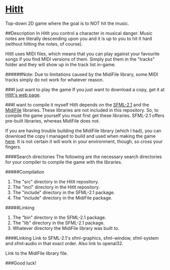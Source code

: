 # [HitIt](http://mikael.hernvall.com/hitit)
Top-down 2D game where the goal is to NOT hit the music.


##Description
In HitIt you control a character in musical danger. Music notes are literally descending upon you and it is up to you to hit it hard (without hitting the notes, of course).

HitIt uses MIDI files, which means that you can play against your favourite songs if you find MIDI versions of them. Simply put them in the "tracks" folder and they will show up in the track list in-game. 

######Note: Due to limitations caused by the MidiFile library, some MIDI tracks simply do not work for whatever reason.

###I just want to play the game
If you just want to download a copy, get it at [HitIt's web page](http://mikael.hernvall.com/hitit).

###I want to compile it myself
HitIt depends on the [SFML-2.1](http://www.sfml-dev.org/download/sfml/2.1/) and the [MidiFile](http://midifile.sapp.org/) libraries. These libraries are not included in this repository. So, to compile the game yourself you must first get these libraries. SFML-2.1 offers pre-built libraries, whereas MidiFile does not. 

If you are having trouble building the MidiFile library (which I had), you can download the copy I managed to build and used when making the game [here](http://mikael.hernvall.com/hitit/libmidifile.rar). It is not certain it will work in your environment, though, so cross your fingers.

####Search directories
The following are the necessary search directories for your compiler to compile the game with the libraries.

#####Compilation
1. The "src" directory in the HitIt repository.
2. The "incl" directory in the HitIt repository.
3. The "include" directory in the SFML-2.1 package.
4. The "include" directory in the MidiFile package.

#####Linking
1. The "bin" directory in the SFML-2.1 package.
2. The "lib" directory in the SFML-2.1 package.
3. Whatever directory the MidiFile library was built to.

####Linking
Link to SFML-2.1's sfml-graphics, sfml-window, sfml-system and sfml-audio in that exact order. Also link to openal32.

Link to the MidiFile library file.

###Good luck!
